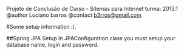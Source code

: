 Projeto de Conclusão de Curso - Sitemas para Internet turma: 2013.1
@author Luciano barros
@contact b3rros@gmail.com

#Some setup information :).

##Spring JPA Setup
In JPAConfiguration class you must setup your database name, login and password.
  	

